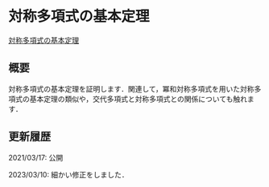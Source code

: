 # 対称多項式の基本定理

[対称多項式の基本定理](files/symmetric-polynomial_20230310.pdf)

## 概要

対称多項式の基本定理を証明します．関連して，冪和対称多項式を用いた対称多項式の基本定理の類似や，交代多項式と対称多項式との関係についても触れます．

## 更新履歴

2021/03/17: 公開

2023/03/10: 細かい修正をしました．
